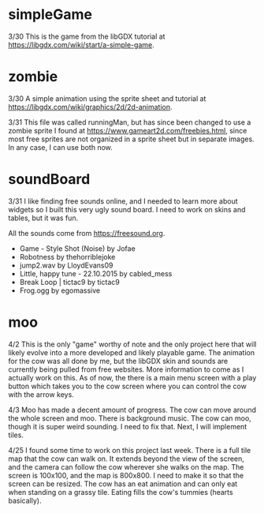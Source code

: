 # simpleGame

3/30
This is the game from the libGDX tutorial at https://libgdx.com/wiki/start/a-simple-game.

# zombie

3/30
A simple animation using the sprite sheet and tutorial at https://libgdx.com/wiki/graphics/2d/2d-animation.

3/31
This file was called runningMan, but has since been changed to use a zombie sprite I found at https://www.gameart2d.com/freebies.html, since most free sprites are not organized in a sprite sheet but in separate images. In any case, I can use both now.

# soundBoard

3/31
I like finding free sounds online, and I needed to learn more about widgets so I built this very ugly sound board. I need to work on skins and tables, but it was fun.

All the sounds come from https://freesound.org.

* Game - Style Shot (Noise) by Jofae
* Robotness by thehorriblejoke
* jump2.wav by LloydEvans09
* Little, happy tune - 22.10.2015 by cabled_mess
* Break Loop | tictac9 by tictac9
* Frog.ogg by egomassive

# moo

4/2
This is the only "game" worthy of note and the only project here that will likely evolve into a more developed and likely playable game. The animation for the cow was all done by me, but the libGDX skin and sounds are currently being pulled from free websites. More information to come as I actually work on this. As of now, the there is a main menu screen with a play button which takes you to the cow screen where you can control the cow with the arrow keys.

4/3
Moo has made a decent amount of progress. The cow can move around the whole screen and moo. There is background music. The cow can moo, though it is super weird sounding. I need to fix that. Next, I will implement tiles.

4/25
I found some time to work on this project last week. There is a full tile map that the cow can walk on. It extends beyond the view of the screen, and the camera can follow the cow wherever she walks on the map. The screen is 100x100, and the map is 800x800. I need to make it so that the screen can be resized. The cow has an eat animation and can only eat when standing on a grassy tile. Eating fills the cow's tummies (hearts basically). 

